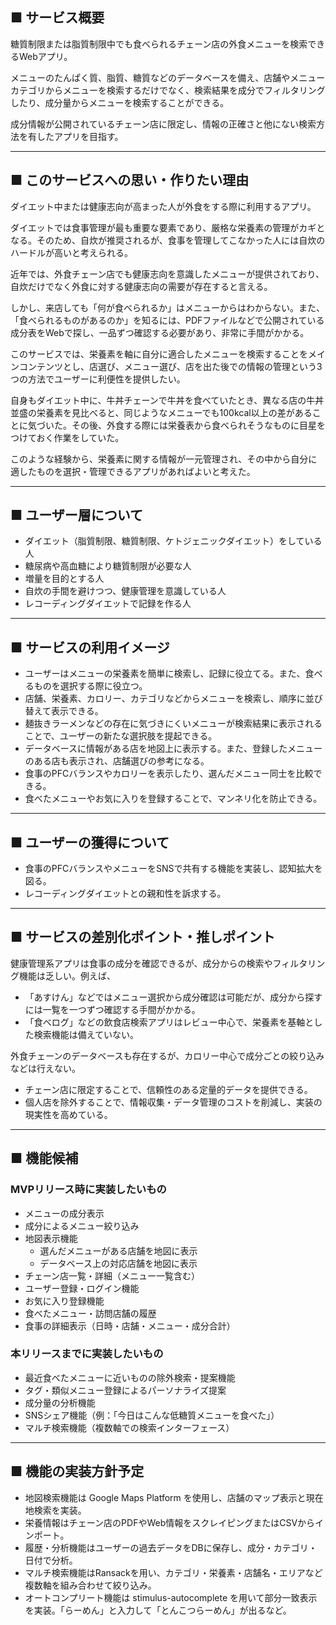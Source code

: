 ## ■ サービス概要

糖質制限または脂質制限中でも食べられるチェーン店の外食メニューを検索できるWebアプリ。

メニューのたんぱく質、脂質、糖質などのデータベースを備え、店舗やメニューカテゴリからメニューを検索するだけでなく、検索結果を成分でフィルタリングしたり、成分量からメニューを検索することができる。

成分情報が公開されているチェーン店に限定し、情報の正確さと他にない検索方法を有したアプリを目指す。

---

## ■ このサービスへの思い・作りたい理由

ダイエット中または健康志向が高まった人が外食をする際に利用するアプリ。

ダイエットでは食事管理が最も重要な要素であり、厳格な栄養素の管理がカギとなる。そのため、自炊が推奨されるが、食事を管理してこなかった人には自炊のハードルが高いと考えられる。

近年では、外食チェーン店でも健康志向を意識したメニューが提供されており、自炊だけでなく外食に対する健康志向の需要が存在すると言える。

しかし、来店しても「何が食べられるか」はメニューからはわからない。また、「食べられるものがあるのか」を知るには、PDFファイルなどで公開されている成分表をWebで探し、一品ずつ確認する必要があり、非常に手間がかかる。

このサービスでは、栄養素を軸に自分に適合したメニューを検索することをメインコンテンツとし、店選び、メニュー選び、店を出た後での情報の管理という3つの方法でユーザーに利便性を提供したい。

自身もダイエット中に、牛丼チェーンで牛丼を食べていたとき、異なる店の牛丼並盛の栄養素を見比べると、同じようなメニューでも100kcal以上の差があることに気づいた。その後、外食する際には栄養表から食べられそうなものに目星をつけておく作業をしていた。

このような経験から、栄養素に関する情報が一元管理され、その中から自分に適したものを選択・管理できるアプリがあればよいと考えた。

---

## ■ ユーザー層について

- ダイエット（脂質制限、糖質制限、ケトジェニックダイエット）をしている人  
- 糖尿病や高血糖により糖質制限が必要な人  
- 増量を目的とする人  
- 自炊の手間を避けつつ、健康管理を意識している人  
- レコーディングダイエットで記録を作る人  

---

## ■ サービスの利用イメージ

- ユーザーはメニューの栄養素を簡単に検索し、記録に役立てる。また、食べるものを選択する際に役立つ。
- 店舗、栄養素、カロリー、カテゴリなどからメニューを検索し、順序に並び替えて表示できる。
- 麺抜きラーメンなどの存在に気づきにくいメニューが検索結果に表示されることで、ユーザーの新たな選択肢を提起できる。
- データベースに情報がある店を地図上に表示する。また、登録したメニューのある店も表示され、店舗選びの参考になる。
- 食事のPFCバランスやカロリーを表示したり、選んだメニュー同士を比較できる。
- 食べたメニューやお気に入りを登録することで、マンネリ化を防止できる。

---

## ■ ユーザーの獲得について

- 食事のPFCバランスやメニューをSNSで共有する機能を実装し、認知拡大を図る。
- レコーディングダイエットとの親和性を訴求する。

---

## ■ サービスの差別化ポイント・推しポイント

健康管理系アプリは食事の成分を確認できるが、成分からの検索やフィルタリング機能は乏しい。例えば、
- 「あすけん」などではメニュー選択から成分確認は可能だが、成分から探すには一覧を一つずつ確認する手間がかかる。
- 「食べログ」などの飲食店検索アプリはレビュー中心で、栄養素を基軸とした検索機能は備えていない。

外食チェーンのデータベースも存在するが、カロリー中心で成分ごとの絞り込みなどは行えない。
- チェーン店に限定することで、信頼性のある定量的データを提供できる。
- 個人店を除外することで、情報収集・データ管理のコストを削減し、実装の現実性を高めている。

---

## ■ 機能候補

### MVPリリース時に実装したいもの

- メニューの成分表示
- 成分によるメニュー絞り込み
- 地図表示機能
  - 選んだメニューがある店舗を地図に表示
  - データベース上の対応店舗を地図に表示
- チェーン店一覧・詳細（メニュー一覧含む）
- ユーザー登録・ログイン機能
- お気に入り登録機能
- 食べたメニュー・訪問店舗の履歴
- 食事の詳細表示（日時・店舗・メニュー・成分合計）

### 本リリースまでに実装したいもの

- 最近食べたメニューに近いものの除外検索・提案機能
- タグ・類似メニュー登録によるパーソナライズ提案
- 成分量の分析機能
- SNSシェア機能（例：「今日はこんな低糖質メニューを食べた」）
- マルチ検索機能（複数軸での検索インターフェース）

---

## ■ 機能の実装方針予定

- 地図検索機能は Google Maps Platform を使用し、店舗のマップ表示と現在地検索を実装。
- 栄養情報はチェーン店のPDFやWeb情報をスクレイピングまたはCSVからインポート。
- 履歴・分析機能はユーザーの過去データをDBに保存し、成分・カテゴリ・日付で分析。
- マルチ検索機能はRansackを用い、カテゴリ・栄養素・店舗名・エリアなど複数軸を組み合わせて絞り込み。
- オートコンプリート機能は stimulus-autocomplete を用いて部分一致表示を実装。「らーめん」と入力して「とんこつらーめん」が出るなど。